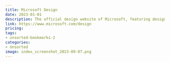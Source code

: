 ```yaml
---
title: Microsoft Design
date: 2023-01-01
description: The official design website of Microsoft, featuring design resources, case studies, and insights into the company's design philosophy.
link: https://www.microsoft.com/design
pricing: 
tags: 
- unsorted-bookmarks-2 
categories: 
- Unsorted 
image: index_screenshot_2023-09-07.png
---
```

